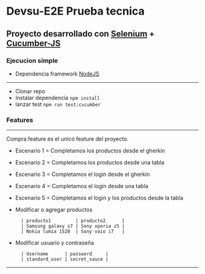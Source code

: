 # Devsu-E2E Prueba tecnica

## Proyecto desarrollado con [Selenium](https://www.selenium.dev/selenium/docs/api/javascript/index.html) + [Cucumber-JS](https://github.com/cucumber/cucumber-js)

### Ejecucion simple
- Dependencia framework [NodeJS](https://nodejs.org/en/download)
---

- Clonar repo
- Instalar dependencia `npm install`
- lanzar test `npm run test:cucumber`


### Features
---
Compra.feature es el unico feature del proyecto.
- Escenario 1 = Completamos los productos desde el gherkin
- Escenario 2 = Completamos los productos desde una tabla
- Escenario 3 = Completamos el login desde el gherkin
- Escenario 4 = Completamos el login desde una tabla
- Escenario 5 = Completamos el login y los productos desde la tabla


- Modificar o agregar productos
  ```
    | producto1         | producto2      |
    | Samsung galaxy s7 | Sony xperia z5 |
    | Nokia lumia 1520  | Sony vaio i7   |
  ```
- Modificar usuario y contraseña
  ```
    | Username      | password     |
    | standard_user | secret_sauce |
  ```

---
